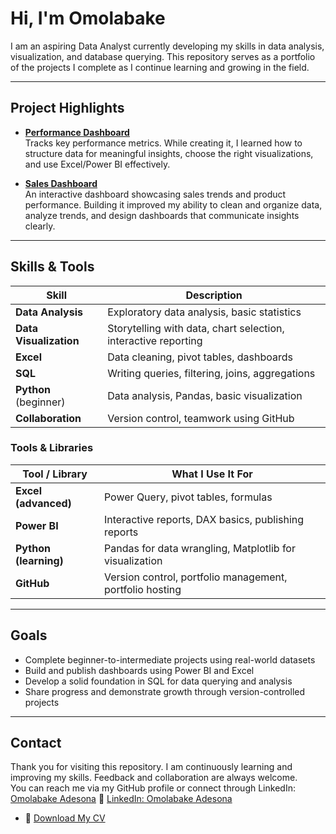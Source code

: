 # Hi, I'm Omolabake

I am an aspiring Data Analyst currently developing my skills in data analysis, visualization, and database querying. This repository serves as a portfolio of the projects I complete as I continue learning and growing in the field.

---

## Project Highlights

- **[Performance Dashboard](https://github.com/adesonaomolabake09-svg/performance-dashboard)**  
  Tracks key performance metrics. While creating it, I learned how to structure data for meaningful insights, choose the right visualizations, and use Excel/Power BI effectively.

- **[Sales Dashboard](https://github.com/adesonaomolabake09-svg/sales-dashboard)**  
  An interactive dashboard showcasing sales trends and product performance. Building it improved my ability to clean and organize data, analyze trends, and design dashboards that communicate insights clearly.

---

## Skills & Tools


| Skill   | Description |
|----------------|--------------------|
| **Data Analysis**  | Exploratory data analysis, basic statistics |
| **Data Visualization** | Storytelling with data, chart selection, interactive reporting |
| **Excel**      | Data cleaning, pivot tables, dashboards |
| **SQL**        | Writing queries, filtering, joins, aggregations |
| **Python** (beginner) | Data analysis, Pandas, basic visualization | 
| **Collaboration**  | Version control, teamwork using GitHub |

### Tools & Libraries
| Tool / Library     | What I Use It For |
|--------------------|--------------------|
| **Excel (advanced)** | Power Query, pivot tables, formulas |
| **Power BI**       | Interactive reports, DAX basics, publishing reports |
| **Python (learning)** | Pandas for data wrangling, Matplotlib for visualization |
| **GitHub**   | Version control, portfolio management, portfolio hosting |


---

## Goals

- Complete beginner-to-intermediate projects using real-world datasets  
- Build and publish dashboards using Power BI and Excel  
- Develop a solid foundation in SQL for data querying and analysis  
- Share progress and demonstrate growth through version-controlled projects  

---

## Contact

Thank you for visiting this repository. I am continuously learning and improving my skills. Feedback and collaboration are always welcome.  
You can reach me via my GitHub profile or connect through LinkedIn: [Omolabake Adesona](https://www.linkedin.com/in/omolabake-adesona)
💼 [LinkedIn: Omolabake Adesona](https://www.linkedin.com/in/omolabake-adesona)  
- 📄 [Download My CV](Omolabake_Adesona_CV.pdf)  
